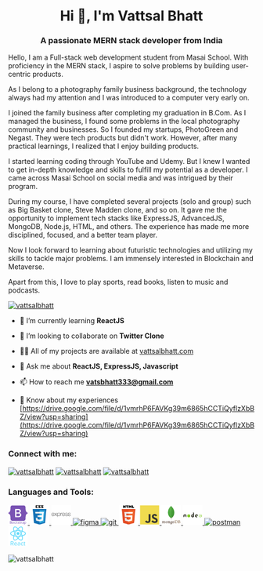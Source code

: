 <h1 align="center">Hi 👋, I'm Vattsal Bhatt</h1>
<h3 align="center">A passionate MERN stack developer from India</h3>
<p>Hello, I am a Full-stack web development student from Masai School. With proficiency in the MERN stack, I aspire to solve problems by building user-centric products.

As I belong to a photography family business background, the technology always had my attention and I was introduced to a computer very early on.

I joined the family business after completing my graduation in B.Com. As I managed the business, I found some problems in the local photography community and businesses. So I founded my startups, PhotoGreen and Negast. They were tech products but didn't work. However, after many practical learnings, I realized that I enjoy building products.

I started learning coding through YouTube and Udemy. But I knew I wanted to get in-depth knowledge and skills to fulfill my potential as a developer. I came across Masai School on social media and was intrigued by their program. 

During my course, I have completed several projects (solo and group) such as Big Basket clone, Steve Madden clone, and so on. It gave me the opportunity to implement tech stacks like ExpressJS, AdvancedJS, MongoDB, Node.js, HTML, and others. The experience has made me more disciplined, focused, and a better team player.

Now I look forward to learning about futuristic technologies and utilizing my skills to tackle major problems. I am immensely interested in Blockchain and Metaverse.

Apart from this, I love to play sports, read books, listen to music and podcasts. </p>
<p align="left"> <a href="https://twitter.com/vattsalbhatt" target="blank"><img src="https://img.shields.io/twitter/follow/vattsalbhatt?logo=twitter&style=for-the-badge" alt="vattsalbhatt" /></a> </p>

- 🌱 I’m currently learning **ReactJS**

- 👯 I’m looking to collaborate on **Twitter Clone**

- 👨‍💻 All of my projects are available at [vattsalbhatt.com](vattsalbhatt.com)

- 💬 Ask me about **ReactJS, ExpressJS, Javascript**

- 📫 How to reach me **vatsbhatt333@gmail.com**

- 📄 Know about my experiences [https://drive.google.com/file/d/1vmrhP6FAVKg39m6865hCCTiQyflzXbBZ/view?usp=sharing](https://drive.google.com/file/d/1vmrhP6FAVKg39m6865hCCTiQyflzXbBZ/view?usp=sharing)

<h3 align="left">Connect with me:</h3>
<p align="left">
<a href="https://twitter.com/vattsalbhatt" target="blank"><img align="center" src="https://raw.githubusercontent.com/rahuldkjain/github-profile-readme-generator/master/src/images/icons/Social/twitter.svg" alt="vattsalbhatt" height="30" width="40" /></a>
<a href="https://linkedin.com/in/vattsalbhatt" target="blank"><img align="center" src="https://raw.githubusercontent.com/rahuldkjain/github-profile-readme-generator/master/src/images/icons/Social/linked-in-alt.svg" alt="vattsalbhatt" height="30" width="40" /></a>
<a href="https://instagram.com/vattsalbhatt" target="blank"><img align="center" src="https://raw.githubusercontent.com/rahuldkjain/github-profile-readme-generator/master/src/images/icons/Social/instagram.svg" alt="vattsalbhatt" height="30" width="40" /></a>
</p>

<h3 align="left">Languages and Tools:</h3>
<p align="left"> <a href="https://getbootstrap.com" target="_blank" rel="noreferrer"> <img src="https://raw.githubusercontent.com/devicons/devicon/master/icons/bootstrap/bootstrap-plain-wordmark.svg" alt="bootstrap" width="40" height="40"/> </a> <a href="https://www.w3schools.com/css/" target="_blank" rel="noreferrer"> <img src="https://raw.githubusercontent.com/devicons/devicon/master/icons/css3/css3-original-wordmark.svg" alt="css3" width="40" height="40"/> </a> <a href="https://expressjs.com" target="_blank" rel="noreferrer"> <img src="https://raw.githubusercontent.com/devicons/devicon/master/icons/express/express-original-wordmark.svg" alt="express" width="40" height="40"/> </a> <a href="https://www.figma.com/" target="_blank" rel="noreferrer"> <img src="https://www.vectorlogo.zone/logos/figma/figma-icon.svg" alt="figma" width="40" height="40"/> </a> <a href="https://git-scm.com/" target="_blank" rel="noreferrer"> <img src="https://www.vectorlogo.zone/logos/git-scm/git-scm-icon.svg" alt="git" width="40" height="40"/> </a> <a href="https://www.w3.org/html/" target="_blank" rel="noreferrer"> <img src="https://raw.githubusercontent.com/devicons/devicon/master/icons/html5/html5-original-wordmark.svg" alt="html5" width="40" height="40"/> </a> <a href="https://developer.mozilla.org/en-US/docs/Web/JavaScript" target="_blank" rel="noreferrer"> <img src="https://raw.githubusercontent.com/devicons/devicon/master/icons/javascript/javascript-original.svg" alt="javascript" width="40" height="40"/> </a> <a href="https://www.mongodb.com/" target="_blank" rel="noreferrer"> <img src="https://raw.githubusercontent.com/devicons/devicon/master/icons/mongodb/mongodb-original-wordmark.svg" alt="mongodb" width="40" height="40"/> </a> <a href="https://nodejs.org" target="_blank" rel="noreferrer"> <img src="https://raw.githubusercontent.com/devicons/devicon/master/icons/nodejs/nodejs-original-wordmark.svg" alt="nodejs" width="40" height="40"/> </a> <a href="https://postman.com" target="_blank" rel="noreferrer"> <img src="https://www.vectorlogo.zone/logos/getpostman/getpostman-icon.svg" alt="postman" width="40" height="40"/> </a> <a href="https://reactjs.org/" target="_blank" rel="noreferrer"> <img src="https://raw.githubusercontent.com/devicons/devicon/master/icons/react/react-original-wordmark.svg" alt="react" width="40" height="40"/> </a> </p>

<p><img align="center" src="https://github-readme-stats.vercel.app/api/top-langs?username=vattsalbhatt&show_icons=true&locale=en&layout=compact" alt="vattsalbhatt" /></p>
